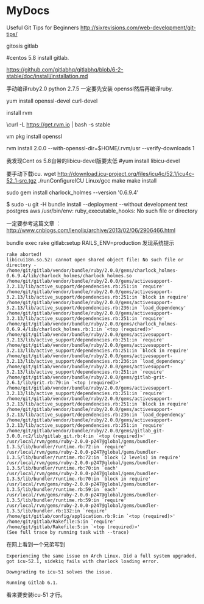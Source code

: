 MyDocs
======


 Useful Git Tips for Beginners
http://sixrevisions.com/web-development/git-tips/ 



gitosis   gitlab

#centos 5.8 install gitlab.

https://github.com/gitlabhq/gitlabhq/blob/6-2-stable/doc/install/installation.md

手动编译ruby2.0 python 2.7.5
一定要先安装 openssl然后再编译ruby.

yum install openssl-devel curl-devel


install rvm

\curl -L https://get.rvm.io | bash -s stable


vm pkg install openssl

rvm install 2.0.0  --with-openssl-dir=$HOME/.rvm/usr  --verify-downloads 1

我发现Cent os 5.8自带的libicu-devel版要太低
#yum install libicu-devel

要手动下载icu.
wget http://download.icu-project.org/files/icu4c/52.1/icu4c-52_1-src.tgz
./runConfigureICU Linux/gcc
make
make install




sudo gem install charlock_holmes --version '0.6.9.4'

$ sudo -u git -H bundle install --deployment --without development test postgres aws
/usr/bin/env: ruby_executable_hooks: No such file or directory


一定要参考这篇文章 ：  http://www.cnblogs.com/lenolix/archive/2013/02/06/2906466.html

bundle exec rake gitlab:setup RAILS_ENV=production
发现系统提示
```
rake aborted!
libicui18n.so.52: cannot open shared object file: No such file or directory - /home/git/gitlab/vendor/bundle/ruby/2.0.0/gems/charlock_holmes-0.6.9.4/lib/charlock_holmes/charlock_holmes.so
/home/git/gitlab/vendor/bundle/ruby/2.0.0/gems/activesupport-3.2.13/lib/active_support/dependencies.rb:251:in `require'
/home/git/gitlab/vendor/bundle/ruby/2.0.0/gems/activesupport-3.2.13/lib/active_support/dependencies.rb:251:in `block in require'
/home/git/gitlab/vendor/bundle/ruby/2.0.0/gems/activesupport-3.2.13/lib/active_support/dependencies.rb:236:in `load_dependency'
/home/git/gitlab/vendor/bundle/ruby/2.0.0/gems/activesupport-3.2.13/lib/active_support/dependencies.rb:251:in `require'
/home/git/gitlab/vendor/bundle/ruby/2.0.0/gems/charlock_holmes-0.6.9.4/lib/charlock_holmes.rb:1:in `<top (required)>'
/home/git/gitlab/vendor/bundle/ruby/2.0.0/gems/activesupport-3.2.13/lib/active_support/dependencies.rb:251:in `require'
/home/git/gitlab/vendor/bundle/ruby/2.0.0/gems/activesupport-3.2.13/lib/active_support/dependencies.rb:251:in `block in require'
/home/git/gitlab/vendor/bundle/ruby/2.0.0/gems/activesupport-3.2.13/lib/active_support/dependencies.rb:236:in `load_dependency'
/home/git/gitlab/vendor/bundle/ruby/2.0.0/gems/activesupport-3.2.13/lib/active_support/dependencies.rb:251:in `require'
/home/git/gitlab/vendor/bundle/ruby/2.0.0/gems/gitlab-grit-2.6.1/lib/grit.rb:79:in `<top (required)>'
/home/git/gitlab/vendor/bundle/ruby/2.0.0/gems/activesupport-3.2.13/lib/active_support/dependencies.rb:251:in `require'
/home/git/gitlab/vendor/bundle/ruby/2.0.0/gems/activesupport-3.2.13/lib/active_support/dependencies.rb:251:in `block in require'
/home/git/gitlab/vendor/bundle/ruby/2.0.0/gems/activesupport-3.2.13/lib/active_support/dependencies.rb:236:in `load_dependency'
/home/git/gitlab/vendor/bundle/ruby/2.0.0/gems/activesupport-3.2.13/lib/active_support/dependencies.rb:251:in `require'
/home/git/gitlab/vendor/bundle/ruby/2.0.0/gems/gitlab_git-3.0.0.rc2/lib/gitlab_git.rb:4:in `<top (required)>'
/usr/local/rvm/gems/ruby-2.0.0-p247@global/gems/bundler-1.3.5/lib/bundler/runtime.rb:72:in `require'
/usr/local/rvm/gems/ruby-2.0.0-p247@global/gems/bundler-1.3.5/lib/bundler/runtime.rb:72:in `block (2 levels) in require'
/usr/local/rvm/gems/ruby-2.0.0-p247@global/gems/bundler-1.3.5/lib/bundler/runtime.rb:70:in `each'
/usr/local/rvm/gems/ruby-2.0.0-p247@global/gems/bundler-1.3.5/lib/bundler/runtime.rb:70:in `block in require'
/usr/local/rvm/gems/ruby-2.0.0-p247@global/gems/bundler-1.3.5/lib/bundler/runtime.rb:59:in `each'
/usr/local/rvm/gems/ruby-2.0.0-p247@global/gems/bundler-1.3.5/lib/bundler/runtime.rb:59:in `require'
/usr/local/rvm/gems/ruby-2.0.0-p247@global/gems/bundler-1.3.5/lib/bundler.rb:132:in `require'
/home/git/gitlab/config/application.rb:9:in `<top (required)>'
/home/git/gitlab/Rakefile:5:in `require'
/home/git/gitlab/Rakefile:5:in `<top (required)>'
(See full trace by running task with --trace)

```
在网上看到一个兄弟写到
```
Experiencing the same issue on Arch Linux. Did a full system upgraded, got icu-52.1, sidekiq fails with charlock loading error.

Downgrading to icu-51 solves the issue.

Running Gitlab 6.1.
```

看来要安装icu-51 才行。
